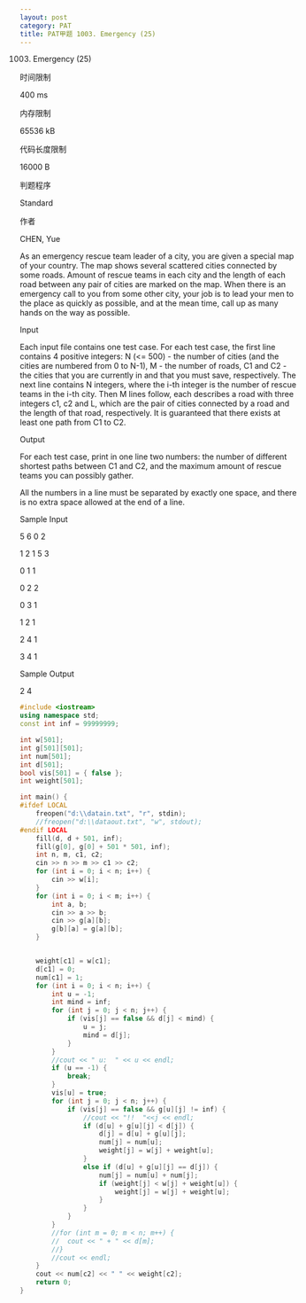 ```yaml
---
layout: post
category: PAT
title: PAT甲题 1003. Emergency (25)
---
```

1003. Emergency (25)

时间限制

400 ms

内存限制

65536 kB

代码长度限制

16000 B

判题程序

Standard

作者

CHEN, Yue

As an emergency rescue team leader of a city, you are given a special map of your country. The map shows several scattered cities connected by some roads. Amount of rescue teams in each city and the length of each road between any pair of cities are marked on the map. When there is an emergency call to you from some other city, your job is to lead your men to the place as quickly as possible, and at the mean time, call up as many hands on the way as possible.



Input



Each input file contains one test case. For each test case, the first line contains 4 positive integers: N (<= 500) - the number of cities (and the cities are numbered from 0 to N-1), M - the number of roads, C1 and C2 - the cities that you are currently in and that you must save, respectively. The next line contains N integers, where the i-th integer is the number of rescue teams in the i-th city. Then M lines follow, each describes a road with three integers c1, c2 and L, which are the pair of cities connected by a road and the length of that road, respectively. It is guaranteed that there exists at least one path from C1 to C2.



Output



For each test case, print in one line two numbers: the number of different shortest paths between C1 and C2, and the maximum amount of rescue teams you can possibly gather.

All the numbers in a line must be separated by exactly one space, and there is no extra space allowed at the end of a line.



Sample Input

5 6 0 2

1 2 1 5 3

0 1 1

0 2 2

0 3 1

1 2 1

2 4 1

3 4 1

Sample Output

2 4


```c++
#include <iostream>
using namespace std;
const int inf = 99999999;

int w[501];
int g[501][501];
int num[501];
int d[501];
bool vis[501] = { false };
int weight[501];

int main() {
#ifdef LOCAL
	freopen("d:\\datain.txt", "r", stdin);
	//freopen("d:\\dataout.txt", "w", stdout);
#endif LOCAL
	fill(d, d + 501, inf);
	fill(g[0], g[0] + 501 * 501, inf);
	int n, m, c1, c2;
	cin >> n >> m >> c1 >> c2;
	for (int i = 0; i < n; i++) {
		cin >> w[i];
	}
	for (int i = 0; i < m; i++) {
		int a, b;
		cin >> a >> b;
		cin >> g[a][b];
		g[b][a] = g[a][b];
	}


	weight[c1] = w[c1];
	d[c1] = 0;
	num[c1] = 1;
	for (int i = 0; i < n; i++) {
		int u = -1;
		int mind = inf;
		for (int j = 0; j < n; j++) {
			if (vis[j] == false && d[j] < mind) {
				u = j;
				mind = d[j];
			}
		}
		//cout << " u:  " << u << endl;
		if (u == -1) {
			break;
		}
		vis[u] = true;
		for (int j = 0; j < n; j++) {
			if (vis[j] == false && g[u][j] != inf) {
				//cout << "!!  "<<j << endl;
				if (d[u] + g[u][j] < d[j]) {
					d[j] = d[u] + g[u][j];
					num[j] = num[u];
					weight[j] = w[j] + weight[u];
				}
				else if (d[u] + g[u][j] == d[j]) {
					num[j] = num[u] + num[j];
					if (weight[j] < w[j] + weight[u]) {
						weight[j] = w[j] + weight[u];
					}
				}
			}
		}
		//for (int m = 0; m < n; m++) {
		//	cout << " + " << d[m];
		//}
		//cout << endl;
	}
	cout << num[c2] << " " << weight[c2];
	return 0;
}
```